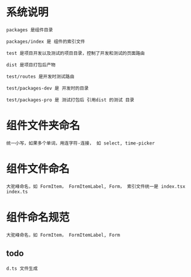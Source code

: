 # 系统说明
    packages 是组件目录

    packages/index 是 组件的索引文件

    test 是项目开发以及测试的项目目录，控制了开发和测试的页面路由

    dist 是项目打包后产物

    test/routes 是开发时测试路由

    test/packages-dev 是 开发时的目录 

    test/packages-pro 是 测试打包后 引用dist 的测试 目录 

    

# 组件文件夹命名
    统一小写，如果多个单词，用连字符-连接， 如 select, time-picker

# 组件文件命名
    大驼峰命名，如 FormItem， FormItemLabel, Form， 索引文件统一是 index.tsx index.ts

# 组件命名规范
    大驼峰命名，如 FormItem， FormItemLabel, Form


## todo 
    d.ts 文件生成